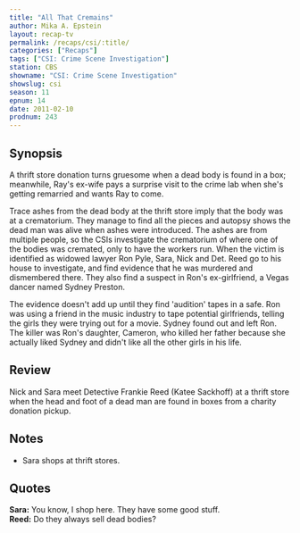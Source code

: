 ```yaml
---
title: "All That Cremains"
author: Mika A. Epstein
layout: recap-tv
permalink: /recaps/csi/:title/
categories: ["Recaps"]
tags: ["CSI: Crime Scene Investigation"]
station: CBS
showname: "CSI: Crime Scene Investigation"
showslug: csi
season: 11 
epnum: 14  
date: 2011-02-10
prodnum: 243    
---
```


## Synopsis

A thrift store donation turns gruesome when a dead body is found in a box; meanwhile, Ray's ex-wife pays a surprise visit to the crime lab when she's getting remarried and wants Ray to come.

Trace ashes from the dead body at the thrift store imply that the body was at a crematorium. They manage to find all the pieces and autopsy shows the dead man was alive when ashes were introduced. The ashes are from multiple people, so the CSIs investigate the crematorium of where one of the bodies was cremated, only to have the workers run. When the victim is identified as widowed lawyer Ron Pyle, Sara, Nick and Det. Reed go to his house to investigate, and find evidence that he was murdered and dismembered there. They also find a suspect in Ron's ex-girlfriend, a Vegas dancer named Sydney Preston.

The evidence doesn't add up until they find 'audition' tapes in a safe. Ron was using a friend in the music industry to tape potential girlfriends, telling the girls they were trying out for a movie. Sydney found out and left Ron. The killer was Ron's daughter, Cameron, who killed her father because she actually liked Sydney and didn't like all the other girls in his life.

## Review

Nick and Sara meet Detective Frankie Reed (Katee Sackhoff) at a thrift store when the head and foot of a dead man are found in boxes from a charity donation pickup.

## Notes

* Sara shops at thrift stores.

## Quotes

**Sara:** You know, I shop here. They have some good stuff.  
**Reed:** Do they always sell dead bodies?

